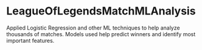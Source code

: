 # LeagueOfLegendsMatchMLAnalysis
Applied Logistic Regression and other ML techniques to help analyze thousands of matches. Models used help predict winners and identify most important features.
